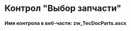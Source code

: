 ﻿---
description: 2.5.0.0
---
# Контрол "Выбор запчасти"
### Имя контрола в веб-части: zw_TecDocParts.ascx

